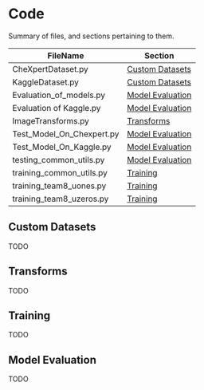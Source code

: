 # Code

Summary of files, and sections pertaining to them.

| FileName                  | Section  | 
| ------------------------- | -------- | 
| CheXpertDataset.py        | [Custom Datasets](#custom-datasets)   |
| KaggleDataset.py          | [Custom Datasets](#custom-datasets)   |
| Evaluation_of_models.py   | [Model Evaluation](#model-evaluation) |
| Evaluation of Kaggle.py   | [Model Evaluation](#model-evaluation) |
| ImageTransforms.py        | [Transforms](#transforms) |
| Test_Model_On_Chexpert.py | [Model Evaluation](#model-evaluation) |
| Test_Model_On_Kaggle.py   | [Model Evaluation](#model-evaluation) |
| testing_common_utils.py   | [Model Evaluation](#model-evaluation) |
| training_common_utils.py  | [Training](#training)                 |
| training_team8_uones.py   | [Training](#training)                 |
| training_team8_uzeros.py  | [Training](#training)                 |

## Custom Datasets

TODO

## Transforms

TODO

## Training

TODO

## Model Evaluation

TODO
